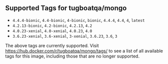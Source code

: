 ## Supported Tags for tugboatqa/mongo

* `4.4.4-bionic`, `4.4-bionic`, `4-bionic`, `bionic`, `4.4.4`, `4.4`, `4`, `latest`
* `4.2.13-bionic`, `4.2-bionic`, `4.2.13`, `4.2`
* `4.0.23-xenial`, `4.0-xenial`, `4.0.23`, `4.0`
* `3.6.23-xenial`, `3.6-xenial`, `3-xenial`, `3.6.23`, `3.6`, `3`

The above tags are currently supported. Visit https://hub.docker.com/r/tugboatqa/mongo/tags/ to see a list of all available tags for this image, including those that are no longer supported.
